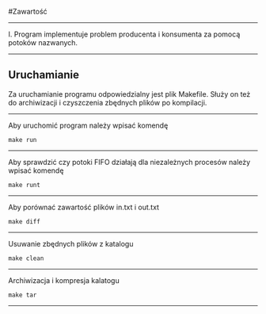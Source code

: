 #Zawartość

----------------------------------------------------------------

I. Program implementuje problem producenta i konsumenta za pomocą
   potoków nazwanych.

-----------------------------------------------------------------
Uruchamianie
-----------------------------------------------------------------

Za uruchamianie programu odpowiedzialny jest plik Makefile.
Służy on też do archiwizacji i czyszczenia zbędnych plików 
po kompilacji.

-----------------------------------------------------------------
Aby uruchomić program należy wpisać komendę 
    
    make run 
-----------------------------------------------------------------
Aby sprawdzić czy potoki FIFO działają dla niezależnych procesów 
należy wpisać komendę 
    
    make runt
-----------------------------------------------------------------
Aby porównać zawartość plików in.txt i out.txt  

    make diff
-----------------------------------------------------------------
Usuwanie zbędnych plików z katalogu

    make clean
-----------------------------------------------------------------
Archiwizacja i kompresja kalatogu

    make tar
-----------------------------------------------------------------